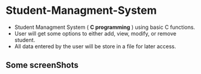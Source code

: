 # Student-Managment-System

- Student Managment System ( **C programming** ) using basic C functions.
- User will get some options to either add, view, modify, or remove student.
- All data entered by the user will be store in a file for later access.
 
## Some screenShots 


